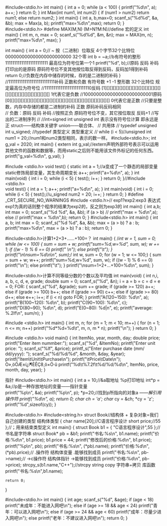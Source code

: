 #include<stdio.h>
int main()
{
	int a = 0;
	while (a < 100)
	{
		printf("%d\n", a);
		a++;
	}
	return 0;
}
	int Max(int num1, int num2)
{
	if (num1 > num2) return num1;
	else return num2;
}
int main()
{
	int a, b,max=0;
	scanf_s("%d%d", &a, &b);
	max = Max(a, b);
	printf("max=%d\n",max);
	return 0;
}
 #include<stdio.h>
#define MAX(M,N) (M>N?M:N)//define 宏的定义
int main()
{
	int m, n, max = 0;
	scanf_s("%d%d", &m, &n);
	max = MAX(m, n);
	printf("max=%d\n", max);
}



int main()
{
	int a = 0;//	~	按（二进制）位取反 4个字节32个比特位	000000000000000000000000   32个零
	int b = ~a;//b有符号的整形												111111111111111111111111  最高位为符号位第一个1
	printf("%d", b);//原码	反码	补码	打印出的是原码  原码符号位不变其他按位取反得到反码，反码加1得到补码        
	return 0;//负数在内存中储存的时候，存的是二进制的补码
}
//11111111111111111111111111补码          正数和负数         有符号数  +1   -1  整形数 32个比特位  规定最高位为符号位
//11111111111111111111111110反码           [1][][][][][][][][][][][][][][][][][][][][][][][][][][][][][][][]  1代表它是负数
//10000000000000000000000001原码           [0][][][][][][][][][][][][][][][][][][][][][][][][][][][][][][][]   0代表它是正数
//只要是整数，内存中存储的都是二进制的补码    正数 原码补码反码相同   
// 负数：原码       反码                            补码 
//按照正负          原码符号位不变，其它按位取反     反码+1 
//写出的二进制序列
//
//int=signed int    unsigned int 表示没有符号位计算  即永远是正   struct——结构体关键字   union——联合体、
// 共用体
// typedef unsigned int  u_signed; //typedef  类型定义 类型重定义
//	while (i < 5)//unsigned int num1 = 20;//num1和num2类型相同，表示的数一样。
#include<stdio.h>;
int g_val = 2020;
int main()
{
    extern int  g_val;//extern声明外部符号表示可以运用其他文件的函数和数据等，而用static之后则不能用该文件外标记的任何东西。
    printf("g_val=%d\n", g_val);
}




#include <stdio.h>
void test()
{
	static int a = 1;//a变成了一个静态的局部变量 static修饰局部变量，其生命周期变长
	a++;
	printf("a=%d\n", a);
}
int main(void)
{
	int i = 0;
	while (i < 5)
	{
		test();
		i++;
	}
	return 0;
}//#include <stdio.h>                                       
void test()
{
	int a = 1;
	a++;
	printf("a=%d\n", a);
}
int main(void)
{
	int i = 0;
	while (i < 5)
	{
		test();//u_signed num2 = 20;
		i++;
	}
	return 0;
}
#define _CRT_SECURE_NO_WARNINGS
#include <stdio.h>//	exp1?exp2:exp3   表达式exp1为真的话则整个程序的结果为exp2的，反之则为exp3的
int main()
{
	int a,b;
	int max = 0;
	scanf_s("%d %d", &a, &b);
	if (a > b)   //
		printf("max = %d\n",a); 
	else         //
		printf("max = %d\n",b); 
	return 0;
}
#include<stdio.h>
int main()
{
	int a, b;
	int max = 0;
	scanf_s("%d %d", &a, &b);
	max = (a > b) ? a : b;
	printf("max=%d\n", max = (a > b) ? a : b);
	return 0;
}


#include<stdio.h>计算1+2+3+……+100=？
int main()
{
	/*int w = 1, sum = 0;
	while (w <= 100)
	{
		sum = sum + w;
		printf("sum=%d,w=%d", sum, w);
		w += 1;
		if ((w - 1) % 6 == 0)
			printf(" \n");
		else
			printf("\t");
	}
	printf("\n\nsum=%d\n\n", sum);*/
	int w, sum = 0;
	for (w = 1; w <= 100;)
	{
		sum = sum + w;
		w++;
		printf("sum=%d,w=%d", sum, w);
		if ((w - 1) % 6 == 0)
			printf("\n");
		else
			printf("\t");
	}
	printf("\nsum=1+2+…+100=%d\n", sum);
}

#include<stdio.h>计算不同等级分数的个数以及平均值
int main(void)
{
	int n,i, a, b, c, d, e, grade;
	double sum = 0;
	scanf_s("%d", &n);
	i = a = b = c = d = e = 0;
	FOR:
	{
		scanf_s("%d", &grade);
		sum += grade;
		if (grade >= 120)
			a++;
		else if (grade >= 100)
			b++;
		else if (grade >= 90)
			c++;
		else if (grade >= 80)
			d++;
		else
			e++;
		    i++;
			if (i < n)
				goto FOR;
	}
	printf("A(120~150): %d\n", a);
	printf("B(100~120): %d\n", b);
	printf("C(90~100): %d\n", c);
	printf("D(80~90); %d\n", d);
	printf("E(0~80): %d|n", e);
	printf("average: %.2lf\n", sum/n);
}


#include <stdio.h>
int main()
{
	int m, n;
	for (m = 1; m < 10; m++)
	{
		for (n = 1; n <= m; n++)
			printf("%d*%d=%d\t", m, n, m * n);
		printf("\n");
	}
	return 0;
}



#include <stdio.h>
void main()
{
	int ItemNo, year, month, day;
	double price;
	printf("Enter item nummber:");
	scanf_s("%d", &ItemNo);
	printf("Enter unit price: ");
	scanf_s("%lf", &price);
	printf_s("Enter purchase date (mm/ dd/yyyy): ");
	scanf_s("%d/%d/%d", &month, &day, &year);
	printf("Item\tUnit\tPurchase\n");
	printf("\tPrice\tDate\n");
	Ò»¸öÖÆ±í¿í¶ÈÊÇ8¸ö×Ö·û
	printf("%d\t%7.2f\t%d/%d/%d\n", ItemNo, price, month, day, year);
}




指针
#include<stdio.h>
int main()
{
	int a = 10;//&a取地址  %p打印地址
	int*p = &a;//p是一种存放地址的变量——指针变量     
	printf("%p\n", &a);
	printf("%p\n", p);
	*p=20;//找到p所指向的对象a  *——解引用操作符
	printf("%d\n", a);
	return 0;
	char ch = 'a';
	char* cy = &ch;
	*cy = 'z';
	printf("%d",sizeof(cy));
}



#include<stdio.h>
#include<string.h>
struct Book//结构体  +  复杂对象=我们自己创建的类型   结构体类型
{
	char name[20];//C语言程序设计
	short price;//55
};//；用来结束类型定义
int main()
{
	struct Book b1 = { "C语言程序设计",55 };//书名是字符串
	struct Book* pb = &b1;
	printf("书名:%s\n", b1.name);
	printf("价格:%d\n", b1.price);
	b1.price = 44;
	printf("修改后的价格:%d\n", b1.price);
	printf("%p\n", pb);
	printf("书名:%s\n", (*pb).name);
	printf("价格:%d\n", (*pb).price);//   .操作符       结构体变量  .能够找到成员
	printf("书名:%s\n", pb->name);//       ->c操作符    结构体指针 ->能够找到成员
	printf("价格:%d\n", pb->price);
	strcpy_s(b1.name,"C++");//strcpy   string copy  字符串+拷贝 库函数
	printf("书名:%s\n",b1.name);

	return 0;
}

#include<stdio.h>
int main()
{
	int age;
	scanf_s("%d", &age);
	if (age < 18)
		printf("未成年：不能进入网吧\n");
	else if (age >= 18 && age < 24)
		printf("青年：可以进入网吧\n");
	else if (age >= 24 && age < 60)
		printf("成年：尽量少进入网吧\n");
	else
		printf("老年：不建议进入网吧\n");
	return 0;
}

